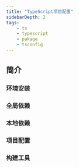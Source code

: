 ```yaml
---
title: "TypeScript项目配置"
sidebarDepth: 2
tags: 
    - ts
    - typescript
    - pakage
    - tsconfig
---
```



## 简介

### 环境安装

### 全局依赖

### 本地依赖

### 项目配置

### 构建工具
